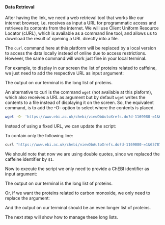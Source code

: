 <script>
import Alert from "$components/Alert.svelte";
import Execute from "$components/Execute.svelte";
</script>

#### Data Retrieval

After having the link, we need a web retrieval tool that works like our internet
browser, i.e. receives as input a URL for programmatic access and retrieves
its contents from the internet. We will use Client Uniform Resource Locator
(cURL), which is available as a command line tool, and allows us to download
the result of opening a URL directly into a file.

<Alert>The `curl` command here at this platform will be replaced by a local version to access the data locally instead of online due to access restrictions. However, the same command will work just fine in your local terminal.</Alert>

For example, to display in our screen the list of proteins related to caffeine,
we just need to add the respective URL as input argument:

<Execute command="curl 'https://www.ebi.ac.uk/chebi/viewDbAutoXrefs.do?d-1169080-e=1&6578706f7274=1&chebiId=27732&dbName=UniProt'" />

The output on our terminal is the long list of proteins.

An alternative to curl is the command `wget` (not available at this plaform), which also receives a URL as argument but by default `wget` writes the contents to a file instead of displaying it on the screen. So, the equivalent command, is to add the -O- option to select where the contents is placed.

```bash
wget -O- 'https://www.ebi.ac.uk/chebi/viewDbAutoXrefs.do?d-1169080-=1&6578706f7274=1&chebiId=27732&dbName=UniProt'
```

Instead of using a fixed URL, we can update the script:

<Execute command="nano getproteins.sh" />

To contain only the following line:

```bash
curl "https://www.ebi.ac.uk/chebi/viewDbAutoXrefs.do?d-1169080-=1&6578706f7274=1&chebiId=$1&dbName=UniProt"
```

We should note that now we are using double quotes, since we replaced the
caffeine identifier by `$1`.

Now to execute the script we only need to provide a ChEBI identifier as input argument:

<Execute command="./getproteins.sh 27732" />

The output on our terminal is the long list of proteins.

Or, if we want the proteins related to carbon monoxide, we only need to
replace the argument:

<Execute command="./getproteins.sh 17245" />

And the output on our terminal should be an even longer list of proteins.

The next step will show how to manage these long lists.
